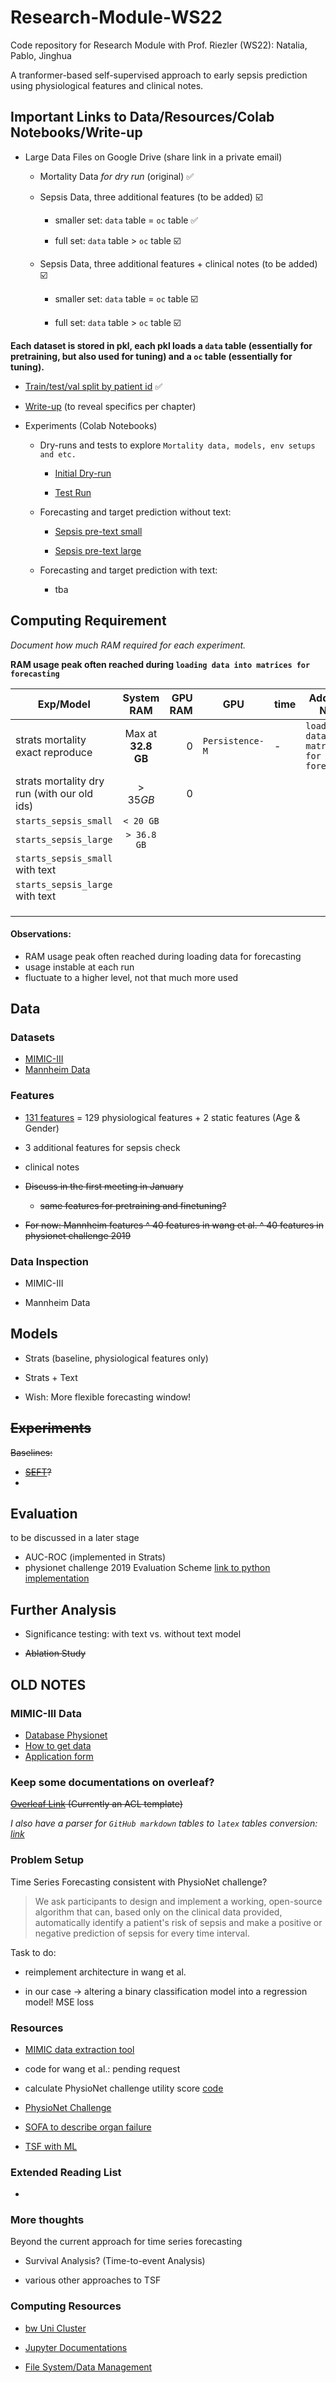 # Research-Module-WS22

Code repository for Research Module with Prof. Riezler (WS22): Natalia, Pablo, Jinghua

A tranformer-based self-supervised approach to early sepsis prediction using physiological features and clinical notes.

## Important Links to Data/Resources/Colab Notebooks/Write-up

* Large Data Files on Google Drive (share link in a private email)
   
   * Mortality Data _for dry run_ (original) ✅
   
   * Sepsis Data, three additional features (to be added) ☑️
      
      * smaller set: `data` table = `oc` table ✅
      
      * full set: `data` table > `oc` table ☑️
   
   * Sepsis Data, three additional features + clinical notes (to be added) ☑️
   
      * smaller set: `data` table = `oc` table ☑️
      
      * full set: `data` table > `oc` table ☑️

__Each dataset is stored in pkl, each pkl loads a `data` table (essentially for pretraining, but also used for tuning) and a `oc` table (essentially for tuning).__

* [Train/test/val split by patient id](https://github.com/JINHXu/Research-Module-WS22-Natalia-Pablo-Jinghua/tree/main/sepsis_id_split) ✅

* [Write-up](https://www.overleaf.com/5363766881tqvnbdymqnfs) (to reveal specifics per chapter) 

* Experiments (Colab Notebooks)

   * Dry-runs and tests to explore `Mortality data, models, env setups and etc.`

      * [Initial Dry-run](https://colab.research.google.com/drive/1IukayX0FfGVyOXI6S-8P3AvSmQMzMBe0?usp=sharing)
   
      * [Test Run](https://colab.research.google.com/drive/1o80r9LQSqSx3x1_HqnyJ5JluNQPjmTWf?usp=sharing)

   * Forecasting and target prediction without text:
   
      * [Sepsis pre-text small]()
   
      * [Sepsis pre-text large]()

   * Forecasting and target prediction with text:

      * tba


## Computing Requirement

_Document how much RAM required for each experiment._

__RAM usage peak often reached during `loading data into matrices for forecasting`__

| Exp/Model       | System RAM | GPU RAM | GPU  | time |Additional Notes|
| ------------- |:-------------:| -----:| --- | --- | --|
| strats mortality exact reproduce | Max at __32.8 GB__ | 0 |  `Persistence-M`| - | `loading data into matrices for forecasting` |
| strats mortality dry run (with our old ids) | $>35GB$ | 0 | | | |
|  `starts_sepsis_small`  |   `< 20 GB`   |    | | | |
|  `starts_sepsis_large`  |   `> 36.8 GB`   |    | | | |
|  `starts_sepsis_small` with text  |      |    | | | |
|  `starts_sepsis_large`  with text |      |    | | | |
| | | | | | |
| | | | | | |
| | | | | | |

#### Observations:

- RAM usage peak often reached during loading data for forecasting
- usage instable at each run
- fluctuate to a higher level, not that much more used

## Data

### Datasets

* [MIMIC-III](https://physionet.org/content/mimiciii/1.4/)
* [Mannheim Data](https://www.cl.uni-heidelberg.de/statnlpgroup/sepsisexp/)

### Features

+ [131 features](https://github.com/JINHXu/Research-Module-WS22-Natalia-Pablo-Jinghua/blob/main/features/pretraining_features.txt) = 129 physiological features + 2 static features (Age & Gender)

+ 3 additional features for sepsis check

+ clinical notes

* ~~Discuss in the first meeting in January~~

  * ~~same features for pretraining and finetuning?~~

* ~~For now: Mannheim features ^ 40 features in wang et al. ^ 40 features in physionet challenge 2019~~


### Data Inspection

* MIMIC-III 

* Mannheim Data

## Models 

* Strats (baseline, physiological features only)

* Strats + Text 

* Wish: More flexible forecasting window!

## ~~Experiments~~

~~Baselines:~~

* ~~[SEFT](https://github.com/BorgwardtLab/Set_Functions_for_Time_Series)?~~
* 



## Evaluation

to be discussed in a later stage

* AUC-ROC (implemented in Strats)
* physionet challenge 2019 Evaluation Scheme [link to python implementation](https://github.com/physionetchallenges/evaluation-2019)

## Further Analysis

* Significance testing: with text vs. without text model

* ~~Ablation Study~~

## OLD NOTES

### MIMIC-III Data

* [Database Physionet](https://physionet.org/content/mimiciii/1.4/)
* [How to get data](https://mimic.mit.edu/docs/gettingstarted/)
* [Application form](https://physionet.org/credential-application/)

### Keep some documentations on overleaf?

~~[Overleaf Link](https://www.overleaf.com/5363766881tqvnbdymqnfs) (Currently an ACL template)~~

_I also have a parser for `GitHub markdown` tables to `latex` tables conversion: [link](https://github.com/JINHXu/MDtable2Latex)_

### Problem Setup

Time Series Forecasting consistent with PhysioNet challenge?

> We ask participants to design and implement a working, open-source algorithm that can, based only on the clinical data provided, automatically identify a patient's risk of sepsis and make a positive or negative prediction of sepsis for every time interval. 

Task to do: 

* reimplement architecture in wang et al.

* in our case -> altering a binary classification model into a regression model! MSE loss 

### Resources

* [MIMIC data extraction tool](https://github.com/MLforHealth/MIMIC_Extract)

* code for wang et al.: pending request

* calculate PhysioNet challenge utility score [code](https://github.com/physionetchallenges/python-example-2019)

* [PhysioNet Challenge](https://physionet.org/content/challenge-2019/1.0.0/)

* [SOFA to describe organ failure](https://link.springer.com/content/pdf/10.1007/BF01709751.pdf)

* [TSF with ML](https://www.youtube.com/watch?v=_ZQ-lQrK9Rg&t=185s)

### Extended Reading List

* 

### More thoughts 

Beyond the current approach for time series forecasting

* Survival Analysis? (Time-to-event Analysis)

* various other approaches to TSF 

### Computing Resources

* [bw Uni Cluster](https://login.bwidm.de/service/index.xhtml?serviceId=1012)

* [Jupyter Documentations](https://wiki.bwhpc.de/e/BwUniCluster2.0/Jupyter)

* [File System/Data Management](https://wiki.bwhpc.de/e/BwUniCluster2.0/Hardware_and_Architecture)
